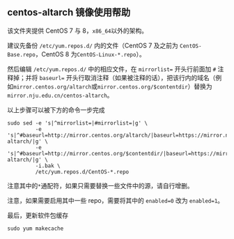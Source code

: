 
## centos-altarch 镜像使用帮助

该文件夹提供 CentOS 7 与 8，`x86_64`以外的架构。

建议先备份 `/etc/yum.repos.d/` 内的文件（CentOS 7 及之前为 `CentOS-Base.repo`，CentOS 8 为`CentOS-Linux-*.repo`）。

然后编辑 `/etc/yum.repos.d/` 中的相应文件，在 `mirrorlist=` 开头行前面加 `#` 注释掉；并将 `baseurl=` 开头行取消注释（如果被注释的话），把该行内的域名（例如`mirror.centos.org/altarch`或`mirror.centos.org/$contentdir`）替换为 `mirror.nju.edu.cn/centos-altarch`。

以上步骤可以被下方的命令一步完成

```
sudo sed -e 's|^mirrorlist=|#mirrorlist=|g' \
         -e 's|^#baseurl=http://mirror.centos.org/altarch/|baseurl=https://mirror.nju.edu.cn/centos-altarch/|g' \
         -e 's|^#baseurl=http://mirror.centos.org/$contentdir/|baseurl=https://mirror.nju.edu.cn/centos-altarch/|g' \
         -i.bak \
         /etc/yum.repos.d/CentOS-*.repo
```

注意其中的`*`通配符，如果只需要替换一些文件中的源，请自行增删。

注意，如果需要启用其中一些 repo，需要将其中的 `enabled=0` 改为 `enabled=1`。

最后，更新软件包缓存

```
sudo yum makecache
```
